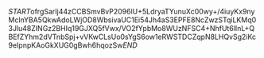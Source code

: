 $START$ofrgSarIj44zCCBSmvBvP2096lU+5LdryaTYunuXc00wy+/4iuyKx9nyMclnYBA5QkwAdoLWjOD8WbsivaUC1Ei54Jh4aS3EPFE8NcZwzSTqiLKMq03Jlu48ZINGz2BHIq19GJXQ5fVwx/VO2fYpbMo8WUzNFSC4+NhfUt6lInL+QBEfZYhm2dVTnbSpj+vVKwCLsUo0sYgS6ow1eRWSTDCZqpN8LHQvSg2iKc9eIpnpKAoGkXUG0gBwh6hqozSw$END$